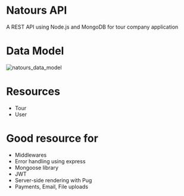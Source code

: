 # Natours API
A REST API using Node.js and MongoDB for tour company application

# Data Model
![natours_data_model](https://user-images.githubusercontent.com/36746155/187951354-65bc48cd-9cb1-4704-a8a6-0289026969d5.png)

# Resources
- Tour
- User

# Good resource for
- Middlewares
- Error handling using express
- Mongoose library
- JWT
- Server-side rendering with Pug
- Payments, Email, File uploads
